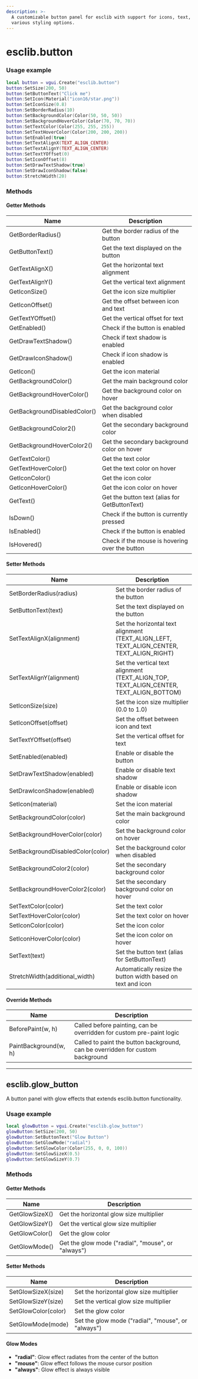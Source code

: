 ```yaml
---
description: >-
  A customizable button panel for esclib with support for icons, text, and
  various styling options.
---
```


# esclib.button

### Usage example

```lua
local button = vgui.Create("esclib.button")
button:SetSize(200, 50)
button:SetButtonText("Click me")
button:SetIcon(Material("icon16/star.png"))
button:SetIconSize(0.8)
button:SetBorderRadius(10)
button:SetBackgroundColor(Color(50, 50, 50))
button:SetBackgroundHoverColor(Color(70, 70, 70))
button:SetTextColor(Color(255, 255, 255))
button:SetTextHoverColor(Color(200, 200, 200))
button:SetEnabled(true)
button:SetTextAlignX(TEXT_ALIGN_CENTER)
button:SetTextAlignY(TEXT_ALIGN_CENTER)
button:SetTextYOffset(0)
button:SetIconOffset(8)
button:SetDrawTextShadow(true)
button:SetDrawIconShadow(false)
button:StretchWidth(20)
```

### Methods

#### Getter Methods

| Name                         | Description                                    |
| ---------------------------- | ---------------------------------------------- |
| GetBorderRadius()            | Get the border radius of the button            |
| GetButtonText()              | Get the text displayed on the button           |
| GetTextAlignX()              | Get the horizontal text alignment              |
| GetTextAlignY()              | Get the vertical text alignment                |
| GetIconSize()                | Get the icon size multiplier                   |
| GetIconOffset()              | Get the offset between icon and text           |
| GetTextYOffset()             | Get the vertical offset for text               |
| GetEnabled()                 | Check if the button is enabled                 |
| GetDrawTextShadow()          | Check if text shadow is enabled                |
| GetDrawIconShadow()          | Check if icon shadow is enabled                |
| GetIcon()                    | Get the icon material                          |
| GetBackgroundColor()         | Get the main background color                  |
| GetBackgroundHoverColor()    | Get the background color on hover              |
| GetBackgroundDisabledColor() | Get the background color when disabled         |
| GetBackgroundColor2()        | Get the secondary background color             |
| GetBackgroundHoverColor2()   | Get the secondary background color on hover    |
| GetTextColor()               | Get the text color                             |
| GetTextHoverColor()          | Get the text color on hover                    |
| GetIconColor()               | Get the icon color                             |
| GetIconHoverColor()          | Get the icon color on hover                    |
| GetText()                    | Get the button text (alias for GetButtonText)  |
| IsDown()                     | Check if the button is currently pressed       |
| IsEnabled()                  | Check if the button is enabled                 |
| IsHovered()                  | Check if the mouse is hovering over the button |

#### Setter Methods

| Name                              | Description                                                                                    |
| --------------------------------- | ---------------------------------------------------------------------------------------------- |
| SetBorderRadius(radius)           | Set the border radius of the button                                                            |
| SetButtonText(text)               | Set the text displayed on the button                                                           |
| SetTextAlignX(alignment)          | Set the horizontal text alignment (TEXT\_ALIGN\_LEFT, TEXT\_ALIGN\_CENTER, TEXT\_ALIGN\_RIGHT) |
| SetTextAlignY(alignment)          | Set the vertical text alignment (TEXT\_ALIGN\_TOP, TEXT\_ALIGN\_CENTER, TEXT\_ALIGN\_BOTTOM)   |
| SetIconSize(size)                 | Set the icon size multiplier (0.0 to 1.0)                                                      |
| SetIconOffset(offset)             | Set the offset between icon and text                                                           |
| SetTextYOffset(offset)            | Set the vertical offset for text                                                               |
| SetEnabled(enabled)               | Enable or disable the button                                                                   |
| SetDrawTextShadow(enabled)        | Enable or disable text shadow                                                                  |
| SetDrawIconShadow(enabled)        | Enable or disable icon shadow                                                                  |
| SetIcon(material)                 | Set the icon material                                                                          |
| SetBackgroundColor(color)         | Set the main background color                                                                  |
| SetBackgroundHoverColor(color)    | Set the background color on hover                                                              |
| SetBackgroundDisabledColor(color) | Set the background color when disabled                                                         |
| SetBackgroundColor2(color)        | Set the secondary background color                                                             |
| SetBackgroundHoverColor2(color)   | Set the secondary background color on hover                                                    |
| SetTextColor(color)               | Set the text color                                                                             |
| SetTextHoverColor(color)          | Set the text color on hover                                                                    |
| SetIconColor(color)               | Set the icon color                                                                             |
| SetIconHoverColor(color)          | Set the icon color on hover                                                                    |
| SetText(text)                     | Set the button text (alias for SetButtonText)                                                  |
| StretchWidth(additional\_width)   | Automatically resize the button width based on text and icon                                   |

#### Override Methods

| Name                  | Description                                                                    |
| --------------------- | ------------------------------------------------------------------------------ |
| BeforePaint(w, h)     | Called before painting, can be overridden for custom pre-paint logic           |
| PaintBackground(w, h) | Called to paint the button background, can be overridden for custom background |

***

## esclib.glow\_button

A button panel with glow effects that extends esclib.button functionality.

### Usage example

```lua
local glowButton = vgui.Create("esclib.glow_button")
glowButton:SetSize(200, 50)
glowButton:SetButtonText("Glow Button")
glowButton:SetGlowMode("radial")
glowButton:SetGlowColor(Color(255, 0, 0, 100))
glowButton:SetGlowSizeX(0.5)
glowButton:SetGlowSizeY(0.7)
```

### Methods

#### Getter Methods

| Name           | Description                                        |
| -------------- | -------------------------------------------------- |
| GetGlowSizeX() | Get the horizontal glow size multiplier            |
| GetGlowSizeY() | Get the vertical glow size multiplier              |
| GetGlowColor() | Get the glow color                                 |
| GetGlowMode()  | Get the glow mode ("radial", "mouse", or "always") |

#### Setter Methods

| Name                | Description                                        |
| ------------------- | -------------------------------------------------- |
| SetGlowSizeX(size)  | Set the horizontal glow size multiplier            |
| SetGlowSizeY(size)  | Set the vertical glow size multiplier              |
| SetGlowColor(color) | Set the glow color                                 |
| SetGlowMode(mode)   | Set the glow mode ("radial", "mouse", or "always") |

#### Glow Modes

* **"radial"**: Glow effect radiates from the center of the button
* **"mouse"**: Glow effect follows the mouse cursor position
* **"always"**: Glow effect is always visible

